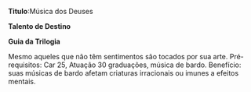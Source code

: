**Titulo**:Música dos Deuses

**Talento de Destino**

**Guia da Trilogia**

 Mesmo aqueles que não têm sentimentos são tocados por sua arte. Pré-requisitos: Car 25, Atuação 30 graduações, música de bardo. Benefício: suas músicas de bardo afetam criaturas irracionais ou imunes a efeitos mentais.